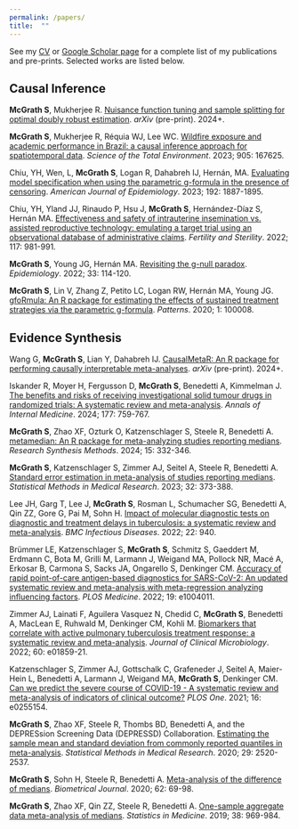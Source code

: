 ```yaml
---
permalink: /papers/
title:  ""
---
```


See my [CV](/files/cv-09-29-2024.pdf) or [Google Scholar page](https://scholar.google.com/citations?user=t8KnAUsAAAAJ&hl=en) for a complete list of my publications and pre-prints. Selected works are listed below.

## Causal Inference

**McGrath S**, Mukherjee R. [Nuisance function tuning and sample splitting for optimal doubly robust estimation](https://arxiv.org/abs/2212.14857). *arXiv* (pre-print). 2024+. 

**McGrath S**, Mukherjee R, Réquia WJ, Lee WC. [Wildfire exposure and academic performance in Brazil: a causal inference approach for spatiotemporal data](https://doi.org/10.1016/j.scitotenv.2023.167625). *Science of the Total Environment*. 2023; 905: 167625.

Chiu, YH, Wen, L, **McGrath S**, Logan R, Dahabreh IJ, Hernán, MA. [Evaluating model specification when using the parametric g-formula in the presence of censoring](https://doi.org/10.1093/aje/kwad143). *American Journal of Epidemiology*. 2023; 192: 1887-1895.

Chiu, YH, Yland JJ, Rinaudo P, Hsu J, **McGrath S**, Hernández-Díaz S, Hernán MA. [Effectiveness and safety of intrauterine insemination vs. assisted reproductive technology: emulating a target trial using an observational database of administrative claims](https://doi.org/10.1016/j.fertnstert.2022.02.003). *Fertility and Sterility*. 2022; 117: 981-991.

**McGrath S**, Young JG, Hernán MA. [Revisiting the g-null paradox](https://doi.org/10.1097/EDE.0000000000001431). *Epidemiology*. 2022; 33: 114-120.

**McGrath S**, Lin V, Zhang Z, Petito LC, Logan RW, Hernán MA, Young JG. [gfoRmula: An R package for estimating the effects of sustained treatment strategies via the parametric g-formula](https://doi.org/10.1016/j.patter.2020.100008). *Patterns*.  2020; 1: 100008.



## Evidence Synthesis

Wang G, **McGrath S**, Lian Y, Dahabreh IJ. [CausalMetaR: An R package for performing causally interpretable meta-analyses](https://arxiv.org/abs/2402.04341). *arXiv* (pre-print). 2024+.

Iskander R, Moyer H, Fergusson D, **McGrath S**, Benedetti A, Kimmelman J. [The benefits and risks of receiving investigational solid tumour drugs in randomized trials: A systematic review and meta-analysis](https://doi.org/10.7326/M23-2515). *Annals of Internal Medicine*. 2024; 177: 759-767.

**McGrath S**, Zhao XF, Ozturk O, Katzenschlager S, Steele R, Benedetti A. [metamedian: An R package for meta-analyzing studies reporting medians](https://doi.org/10.1002/jrsm.1686). *Research Synthesis Methods*. 2024; 15: 332-346.

**McGrath S**, Katzenschlager S, Zimmer AJ, Seitel A, Steele R, Benedetti A. [Standard error estimation in meta-analysis of studies reporting medians](https://doi.org/10.1177/09622802221139233). *Statistical Methods in Medical Research*. 2023; 32: 373-388.

Lee JH, Garg T, Lee J, **McGrath S**, Rosman L, Schumacher SG, Benedetti A, Qin ZZ, Gore G, Pai M, Sohn H. [Impact of molecular diagnostic tests on diagnostic and treatment delays in tuberculosis: a systematic review and meta-analysis](https://doi.org/10.1186/s12879-022-07855-9). *BMC Infectious Diseases*. 2022; 22: 940.

Brümmer LE, Katzenschlager S, **McGrath S**, Schmitz S, Gaeddert M, Erdmann C, Bota M, Grilli M, Larmann J, Weigand MA, Pollock NR, Macé A, Erkosar B, Carmona S, Sacks JA, Ongarello S, Denkinger CM. [Accuracy of rapid point-of-care antigen-based diagnostics for SARS-CoV-2: An updated systematic review and meta-analysis with meta-regression analyzing influencing factors](https://doi.org/10.1371/journal.pmed.1004011). *PLOS Medicine*. 2022; 19: e1004011.

Zimmer AJ, Lainati F, Aguilera Vasquez N, Chedid C, **McGrath S**, Benedetti A, MacLean E, Ruhwald M, Denkinger CM, Kohli M. [Biomarkers that correlate with active pulmonary tuberculosis treatment response: a systematic review and meta-analysis](https://doi.org/10.1128/JCM.01859-21). *Journal of Clinical Microbiology*. 2022; 60: e01859-21.

Katzenschlager S, Zimmer AJ, Gottschalk C, Grafeneder J, Seitel A, Maier-Hein L, Benedetti A, Larmann J, Weigand MA,  **McGrath S**, Denkinger CM. [Can we predict the severe course of COVID-19 -  A systematic review and meta-analysis of indicators of clinical outcome?](https://doi.org/10.1371/journal.pone.0255154) *PLOS One*. 2021; 16: e0255154.

**McGrath S**, Zhao XF, Steele R, Thombs BD, Benedetti A, and the DEPRESsion Screening Data (DEPRESSD) Collaboration. [Estimating the sample mean and standard deviation from commonly reported quantiles in meta-analysis](https://doi.org/10.1177/0962280219889080). *Statistical Methods in Medical Research*. 2020; 29: 2520-2537.

**McGrath S**, Sohn H, Steele R, Benedetti A. [Meta-analysis of the difference of medians](https://doi.org/10.1002/bimj.201900036). *Biometrical Journal*. 2020; 62: 69-98. 

**McGrath S**, Zhao XF, Qin ZZ, Steele R, Benedetti A. [One-sample aggregate data meta-analysis of medians](https://doi.org/10.1002/sim.8013). *Statistics in Medicine*. 2019; 38: 969-984.



